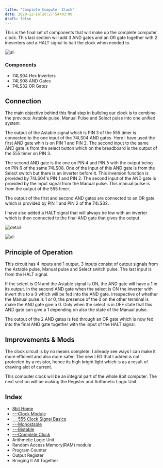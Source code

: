 ```yaml
---
title: "Complete Computer Clock"
date: 2020-12-16T20:27:54+03:00
draft: false
---
```

This is the final set of components that will make up the complete computer clock. This
last section will add 3 AND gates and an OR gate together with 2 ineverters and 
a HALT signal to halt the clock when needed to.

![all](/img/8/clock.jpg)

### Components

* 74LS04 Hex Inverters
* 74LS08 AND Gates
* 74LS32 OR Gates

## Connection
The main objective behind this final step in building our clock is to combine
the previous: Astable pulse, Manual Pulse and Select pulse into one unified
system.

The output of the Astable signal which is PIN 3 of the 555 timer is connected to 
the one input of the 74LS04 AND gates. Here I have used the first AND gate whih is 
on PIN 1 and PIN 2. The second input to the same AND gate is from the select button 
which on the breadboard is the output of the 555 timer on PIN 3.

The second AND gate is the one on PIN 4 and PIN 5 with the output being on PIN 6 of the
same 74LS08. One of the input of this AND gate is from the Select switch but there is 
an inverter before it. This inversion function is provided by 74LS04's PIN 1 and PIN 2.
The second input of the AND gate is provided by the input signal from the Manual pulse.
This manual pulse is from the output of the 555 timer.

The output of the first and second AND gates are connected to an OR gate which is provided
by PIN 1 and PIN 2 of the 74LS32. 

I have also added a HALT signal that will always be low with an inverter which is then 
connected to the final AND gate that gives the output.

![detail](/img/8/clock_pc.jpg)

![all](/img/8/clock_all.jpg)

## Principle of Operation

This circuit has 4 inputs and 1 output. 3 inputs consist of output signals from the Astable pulse,
Manual pulse and Select switch pulse. The last input is from the HALT signal.

If the select is ON and the Astable signal is ON, the AND gate will have a 1 in its output. In the
second AND gate when the select is ON the inverter with invert this to a 0 which will be fed into
the AND gate. Irrespective of whether the Manual pulse is 1 or 0, the presence of the 0 on the other
terminal is make the AND gate give a 0. Only when the select is in OFF state that this AND gate can
give a 1 depending on also the state of the Manual pulse.

The output of the 2 AND gates is fed through an OR gate which is now fed into the final AND gate together
with the input of the HALT signal.

## Improvements & Mods

The clock circuit is by no means complete. I already see ways I can make it more efficient and
also more safer. The new LED that I added is not protected by a resistor, hence its high bright
light which is as a result of drawing alot of current.

This computer clock will be an integral part of the whole 8bit computer. The next section will be
making the Register and Arithmetic Logic Unit.

## Index

* [8bit Home](https://www.githuka.com/posts/8bit-home/)
* [---Clock Module]()
* [---555 Clock Signal Basics]()
* [---Monostable]()
* [---Bistable]()
* [---Complete Clock]()
* Arithmetic Logic Unit
* Random Access Memory(RAM) module
* Program Counter
* Output Register
* Bringing It All Together
